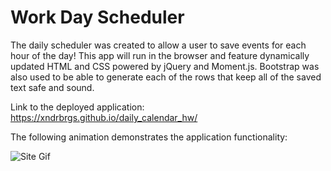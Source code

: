 # Work Day Scheduler

The daily scheduler was created to allow a user to save events for each hour of the day! This app will run in the browser and feature dynamically updated HTML and CSS powered by jQuery and Moment.js. Bootstrap was also used to be able to generate each of the rows that keep all of the saved text safe and sound.

Link to the deployed application: https://xndrbrgs.github.io/daily_calendar_hw/

The following animation demonstrates the application functionality:

![Site Gif](https://media.giphy.com/media/2mWFqbXBZmYdiEuR3D/giphy.gif)



